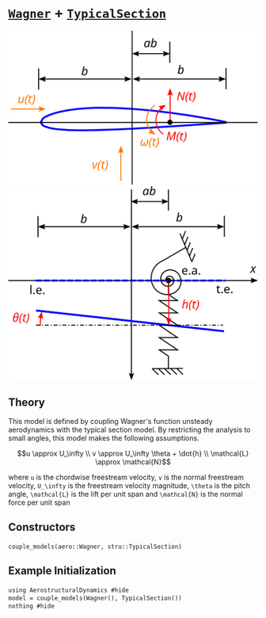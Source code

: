 # [`Wagner`](@ref) + [`TypicalSection`](@ref)

![](../airfoil.svg)
![](../typical-section.svg)

## Theory

This model is defined by coupling Wagner's function unsteady aerodynamics with the typical section model.  By restricting the analysis to small angles, this model makes the following assumptions.
```math
u \approx U_\infty \\
v \approx U_\infty \theta + \dot{h} \\
\mathcal{L} \approx \mathcal{N}
```
where ``u`` is the chordwise freestream velocity, ``v`` is the normal freestream velocity, ``U_\infty`` is the freestream velocity magnitude, ``\theta`` is the pitch angle, ``\mathcal{L}`` is the lift per unit span and ``\mathcal{N}`` is the normal force per unit span

## Constructors

```@docs
couple_models(aero::Wagner, stru::TypicalSection)
```

## Example Initialization

```@example wagner-section
using AerostructuralDynamics #hide
model = couple_models(Wagner(), TypicalSection())
nothing #hide
```
